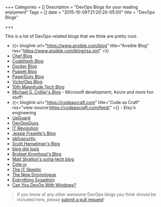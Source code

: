 +++
Categories = []
Description = "DevOps Blogs for your reading enjoyment"
Tags = []
date = "2015-10-09T21:20:20-05:00"
title = "DevOps Blogs"

+++

This is a list of DevOps-related blogs that we think are pretty cool.

- {{< bloglink url="https://www.ansible.com/blog" title="Ansible Blog" rss="https://www.ansible.com/blog/rss.xml" >}}
- [Chef Blog](https://blog.chef.io/)
- [Codefresh Blog](https://codefresh.io/blog/)
- [Docker Blog](https://blog.docker.com/)
- [Puppet Blog](https://puppet.com/blog/)
- [PagerDuty Blog](https://www.pagerduty.com/blog/)
- [VictorOps Blog](https://victorops.com/blog/)
- [10th Magnitude Tech Blog](https://www.10thmagnitude.com/resources/tech-blog/)
- [Michael S. Collier's Blog](https://michaelcollier.wordpress.com/) - Microsoft development, Azure and more fun stuff!
- {{< bloglink url="https://codeascraft.com" title="Code as Craft" rss="view-source:https://codeascraft.com/feed/" >}} - Etsy's engineering
- [UpGuard](https://www.upguard.com/blog)
- [DevOpsGuys](https://blog.devopsguys.com/)
- [IT Revolution](http://itrevolution.com/devops-blog/)
- [Jessie Frazelle's Blog](https://blog.jessfraz.com/)
- [obfuscurity.](http://obfuscurity.com/)
- [Scott Hanselman's Blog](http://www.hanselman.com/blog/)
- [blog dot lusis](http://blog.lusis.org/)
- [Bridget Kromhout's Blog](http://bridgetkromhout.com/)
- [Matt Stratton's sorta-tech blog](https://www.mattstratton.io)
- [Cote.io](https://cote.io/)
- [The IT Skeptic](http://www.itskeptic.org/)
- [The New Dromologue](http://www.dromologue.com/)
- [Everything Sysadmin](http://everythingsysadmin.com/)
- [Can You DevOp With Windows?](http://stevenmurawski.com/)

> If you know of any other awesome DevOps blogs you think should be included here, please [submit a pull request](https://github.com/arresteddevops/ado-hugo/blob/master/content/page/blogs.md)!
